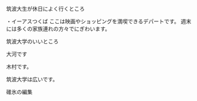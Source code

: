 筑波大生が休日によく行くところ

・イーアスつくば
ここは映画やショッピングを満喫できるデパートです。
週末には多くの家族連れの方々でにぎわいます。



筑波大学のいいところ

大河です


木村です。


筑波大学は広いです。

碓氷の編集
